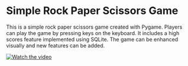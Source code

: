 <!DOCTYPE html>
<html lang="en">
<head>
    <meta charset="UTF-8">
    <meta name="viewport" content="width=device-width, initial-scale=1.0">
    <title>Simple Rock Paper Scissors Game</title>
</head>
<body>
    <h1>Simple Rock Paper Scissors Game</h1>
    <p>This is a simple rock paper scissors game created with Pygame. Players can play the game by pressing keys on the keyboard. It includes a high scores feature implemented using SQLite. The game can be enhanced visually and new features can be added.</p>
    <a href="https://youtu.be/k7M53BoJsdM">
  <img src="video_preview.png" alt="Watch the video">
</a>


</body>
</html>
